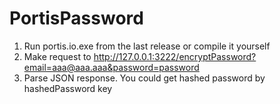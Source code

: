 # PortisPassword

1. Run portis.io.exe from the last release or compile it yourself
2. Make request to http://127.0.0.1:3222/encryptPassword?email=aaa@aaa.aaa&password=password
3. Parse JSON response. You could get hashed password by hashedPassword key
